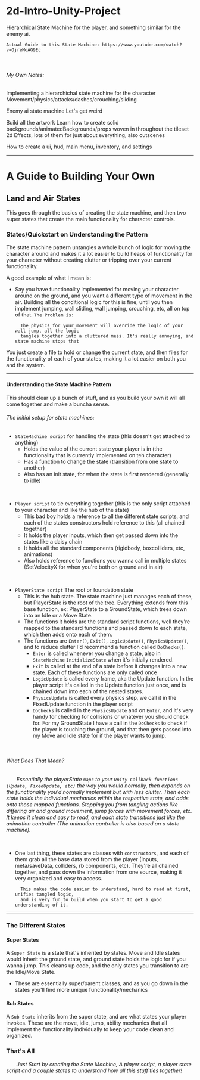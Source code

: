 
# 2d-Intro-Unity-Project
Hierarchical State Machine for the player, and something similar for the enemy ai. 

`Actual Guide to this State Machine: https://www.youtube.com/watch?v=OjreMoAG9Ec`

<br />

###### My Own Notes:
Implementing a hierarchichal state machine for the character
Movement/physics/attacks/dashes/crouching/sliding

Enemy ai state machine
Let's get weird

Build all the artwork
Learn how to create solid backgrounds/animatedBackgrounds/props woven in throughout the tileset
2d Effects, lots of them for just about everything, also cutscenes 

How to create a ui, hud, main menu, inventory, and settings

---

# A Guide to Building Your Own
## Land and Air States
This goes through the basics of creating the state machine, and then two super states that create the main functionality for character controls.

### States/Quickstart on Understanding the Pattern
The state machine pattern untangles a whole bunch of logic for moving the character around and makes it a lot easier to build heaps of functionality for your character without creating clutter or tripping over your current functionality.

A good example of what I mean is:
* Say you have functionality implemented for moving your character around on the ground, and you want a different type of movement in the air. Building all the conditional logic for this is fine, until you then implement jumping, wall sliding, wall jumping, crouching, etc, all on top of that. `The Problem is:`

        The physics for your movement will override the logic of your wall jump, all the logic 
        tangles together into a cluttered mess. It's really annoying, and state machine stops that

You just create a file to hold or change the current state, and then files for the functionality of each of your states, making it a lot easier on both you and the system.

---

#### Understanding the State Machine Pattern
This should clear up a bunch of stuff, and as you build your own it will all come together and make a buncha sense.

###### The initial setup for state machines:
* `StateMachine script` for handling the state (this doesn't get attached to anything)
    - Holds the value of the current state your player is in (the functionality that is currently implemented on teh character)
    - Has a function to change the state (transition from one state to another)
    - Also has an init state, for when the state is first rendered (generally to idle)

<br />

* `Player script` to tie everything together (this is the only script attached to your character and like the hub of the state)
    - This bad boy holds a reference to all the different state scripts, and each of the states constructors hold reference to this (all chained together)
    - It holds the player inputs, which then get passed down into the states like a daisy chain
    - It holds all the standard components (rigidbody, boxcolliders, etc, animations)
    - Also holds reference to functions you wanna call in multiple states (SetVelocityX for when you're both on ground and in air)

<br />

* `PlayerState script` The root or foundation state
    - This is the hub state. The state machine just manages each of these, but PlayerState is the root of the tree. Everything extends from this base function, ex: PlayerState to a GroundState, which trees down into an Idle or a Move State. 
    - The functions it holds are the standard script functions, well they're mapped to the standard functions and passed down to each state, which then adds onto each of them.
    - The functions are `Enter()`, `Exit()`, `LogicUpdate()`, `PhysicsUpdate()`, and to reduce clutter I'd recommend a function called `DoChecks()`.
        - `Enter` is called whenever you change a state, also in `StateMachine` `InitializeState` when it's initially rendered.
        - `Exit` is called at the end of a state before it changes into a new state. Each of these functions are only called once
        - `LogicUpdate` is called every frame, aka the Update function. In the player script it's called in the Update function just once, and is chained down into each of the nested states.
        - `PhysicsUpdate` is called every physics step, we call it in the FixedUpdate function in the player script
        - `DoChecks` is called in the `PhysicsUpdate` and on `Enter`, and it's very handy for checking for collisions or whatever you should check for. For my GroundState I have a call in the `DoChecks` to check if the player is touching the ground, and that then gets passed into my Move and Idle state for if the player wants to jump.

<br />

###### What Does That Mean?
&nbsp;&nbsp;&nbsp;&nbsp;&nbsp;&nbsp;    *Essentially the playerState `maps` to your `Unity Callback functions (Update, FixedUpdate, etc)` the way you would normally, then expands on the functionality you'd normally implement but with less clutter. Then each state holds the individual mechanics within the respective state, and adds onto those mapped functions. Stopping you from tangling actions like differing air and ground movement, jump forces with movement forces, etc. It keeps it clean and easy to read, and each state transitions just like the animation controller (The animation controller is also based on a state machine).*

<br />

- One last thing, these states are classes with `constructors`, and each of them grab all the base data stored from the player (Inputs, meta/saveData, colliders, rb components, etc). They're all chained together, and pass down the information from one source, making it very organized and easy to access.

        This makes the code easier to understand, hard to read at first, unifies tangled logic, 
        and is very fun to build when you start to get a good understanding of it.

---
### The Different States
#### Super States
A `Super State` is a state that's inherited by states. Move and Idle states would Inherit the ground state, and ground state holds the logic for if you wanna jump. This cleans up code, and the only states you transition to are the Idle/Move State.

* These are essentially super/parent classes, and as you go down in the states you'll find more unique functionality/mechanics

#### Sub States
A `Sub State` inherits from the super state, and are what states your player invokes. These are the move, idle, jump, ability mechanics that all implement the functionality individually to keep your code clean and organized.

### That's All
&nbsp;&nbsp;&nbsp;&nbsp;&nbsp;&nbsp;    *Just Start by creating the State Machine, A player script, a player state script and a couple states to understand how all this stuff ties together!*
